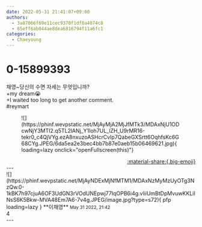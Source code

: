 ```yaml
---
date: 2022-05-31 21:41:07+09:00
authors:
  - 3a87066f69e11cec9370f1df8a4074c8
  - 65eff6ab044ae8dea6816794f11a6fc1
categories:
  - Chaeyoung
---
```


# 0-15899393

<div class="post-container" markdown="1">
<div class="content-container md-sidebar__scrollwrap" markdown="1">

채영~당신의 수면 자세는 무엇입니까?<br>+my dream😭<br>+I waited too long to get another comment.<br>\#reymart
<figure markdown="1">
![](https://phinf.wevpstatic.net/MjAyMjA2MjJfMTk3/MDAxNjU1ODcwNjY3MTI2.q5TL2lANj_Y1loh7UL_lZH_U9rMR16-tekr0_c4QjVYg.ezA8nxuzoASHcrCvIp7QabeGXSrtt6OqhfsKc6G68CYg.JPEG/6da5ea2e3bec4bb7b87e0aeb15b06469621.jpg){ loading=lazy onclick="openFullscreen(this)"}
</figure>


</div>
</div>

<div style="text-align: right;" markdown="1">
<a href="https://weverse.io/fromis9/fanpost/0-15899393" style="text-align: right;">:material-share:{.big-emoji}</a>
</div>
---

<div class="comments-container md-sidebar__scrollwrap" markdown="1">
<div class="comment" markdown="1">
<div class='id-container' markdown="1">
![](https://phinf.wevpstatic.net/MjAyNDExMjNfMTM1/MDAxNzMyMzUyOTg3NzQw.0-1kBK7h97cjuA6OF3UdGN3rVOdUNEpwj77IqOPB6i4g.vliiUmBtDpMvuwKKLiINsS6K5Bkw-MVA48Em7A6-7v4g.JPEG/image.jpg?type=s72){ pfp loading=lazy }
**<span class="artist">이채영</span>** <small>May 31 2022, 21:42</small><br>
</div>
<div class='comment-body' markdown="1">
4
</div>
</div>
</div>
---
